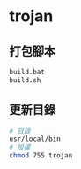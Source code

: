 # trojan


## 打包腳本
```bash
build.bat
build.sh
```
## 更新目錄
```bash
# 目錄
usr/local/bin
# 授權
chmod 755 trojan
```